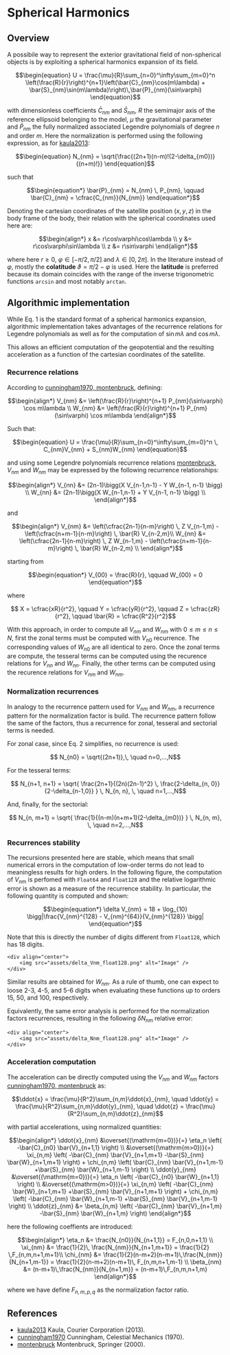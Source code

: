 # Spherical Harmonics 

## Overview 

A possibile way to represent the exterior gravitational field of non-spherical objects is 
by exploiting a spherical harmonics expansion of its field. 

```math
\begin{equation}
    U = \frac{\mu}{R}\sum_{n=0}^\infty\sum_{m=0}^n \left(\frac{R}{r}\right)^{n+1}\left(\bar{C}_{nm}\cos(m\lambda) + \bar{S}_{nm}\sin(m\lambda)\right)\,\bar{P}_{nm}(\sin\varphi)
\end{equation}
```
with dimensionless coefficients $\bar{C}_{nm}$ and $\bar{S}_{nm}$, $R$ the semimajor 
axis of the reference ellipsoid belonging to the model, $\mu$ the gravitational parameter 
and $\bar{P}_{nm}$ the fully normalized associated Legendre polynomials of degree $n$ and order $m$. Here the normalization is performed using the following expression, as for [kaula2013](@cite):

```math
\begin{equation}
    N_{nm} = \sqrt{\frac{(2n+1)(n-m)!(2-\delta_{m0})}{(n+m)!}}
\end{equation}
```
such that 

```math 
\begin{equation*}
    \bar{P}_{nm} = N_{nm} \, P_{nm}, \qquad \bar{C}_{nm} = \cfrac{C_{nm}}{N_{nm}}
\end{equation*}
```

Denoting the cartesian coordinates of the satellite position $(x,y,z)$ in the body 
frame of the body, their relation with the spherical coordinates used here are:
```math
\begin{align*}
    x &= r\cos\varphi\cos\lambda \\
    y &= r\cos\varphi\sin\lambda \\
    z &= r\sin\varphi
\end{align*}
```
where here $r\geq 0$, $\varphi\in [-\pi/2, \pi/2]$ and $\lambda\in[0, 2\pi]$. In the literature 
instead of $\varphi$, mostly the **colatitude** $\vartheta=\pi/2-\varphi$ is used. Here 
the **latitude** is preferred because its domain coincides with the range of the inverse 
trigonometric functions `arcsin` and most notably `arctan`.

## Algorithmic implementation

While Eq. 1 is the standard format of a spherical harmonics expansion, algorithmic implementation takes advantages of the recurrence relations for Legendre polynomials as well as for the computation of $\sin m\lambda$ and $\cos m\lambda$.

This allows an efficient computation of the geopotential and the resulting acceleration as a function of the cartesian coordinates of the satellite.

### Recurrence relations

According to [cunningham1970, montenbruck](@cite), defining:

```math
\begin{align*}
    V_{nm} &= \left(\frac{R}{r}\right)^{n+1} P_{nm}(\sin\varphi) \cos m\lambda \\
    W_{nm} &= \left(\frac{R}{r}\right)^{n+1} P_{nm}(\sin\varphi) \cos m\lambda 
\end{align*}
```

Such that:

```math 
\begin{equation}
    U = \frac{\mu}{R}\sum_{n=0}^\infty\sum_{m=0}^n \, C_{nm}V_{nm} + S_{nm}W_{nm}
\end{equation}
```

and using some Legendre polynomials recurrence relations [montenbruck](@cite), $V_{nm}$ and $W_{nm}$ may be expressed by the following recurrence relationships:

```math 
\begin{align*}
    V_{nn} &= (2n-1)\bigg(X V_{n-1,n-1} - Y W_{n-1, n-1} \bigg) \\
    W_{nn} &= (2n-1)\bigg(X W_{n-1,n-1} + Y V_{n-1, n-1} \bigg) \\
\end{align*}
```

and 

```math 
\begin{align*}
    V_{nm} &= \left(\cfrac{2n-1}{n-m}\right) \, Z V_{n-1,m} - \left(\cfrac{n+m-1}{n-m}\right) \, \bar{R} V_{n-2,m}\\
    W_{nn} &= \left(\cfrac{2n-1}{n-m}\right) \, Z W_{n-1,m} - \left(\cfrac{n+m-1}{n-m}\right) \, \bar{R} W_{n-2,m} \\
\end{align*}
```

starting from

```math
\begin{equation*}
    V_{00} = \frac{R}{r}, \qquad W_{00} = 0
\end{equation*}
```

where 

```math 
    X = \cfrac{xR}{r^2}, \qquad
    Y = \cfrac{yR}{r^2}, \qquad
    Z = \cfrac{zR}{r^2}, \qquad
    \bar{R} = \cfrac{R^2}{r^2}
```

With this approach, in order to compute all $V_{nm}$ and $W_{nm}$ with $0\leq m \leq n \leq N$, 
first the zonal terms must be computed with $V_{n0}$ recurrence. The corresponding values 
of $W_{n0}$ are all identical to zero. Once the zonal terms are compute, the tesseral terms can 
be computed using the recurence relations for $V_{nn}$ and $W_{nn}$. Finally, the other 
terms can be computed using the recurence relations for $V_{nm}$ and $W_{nm}$.

### Normalization recurrences

In analogy to the recurrence pattern used for $V_{nm}$ and $W_{nm}$, a recurrence pattern for 
the normalization factor is build. The recurrence pattern follow the same of the factors, thus a 
recurrence for zonal, tesseral and sectorial terms is needed.

For zonal case, since Eq. 2 simplifies, no recurrence is used:

```math 
    N_{n0} = \sqrt{(2n+1)},\, \quad n=0,...,N
```

For the tesseral terms:

```math 
    N_{n+1, n+1} = \sqrt{ \frac{2n+1}{(2n)(2n-1)^2} \, \frac{2-\delta_{n, 0}}{2-\delta_{n-1,0}} } \, N_{n, n}, \, \quad n=1,...,N
```

And, finally, for the sectorial:

```math 
    N_{n, m+1} = \sqrt{ \frac{1}{(n-m)(n+m+1)(2-\delta_{m0})} } \, N_{n, m}, \, \quad n=2,...,N
```

### Recurrences stability

The recursions presented here are stable, which means that small numerical errors in the 
computation of low-order terms do not lead to meaningless results for high orders. 
In the following figure, the computation of $V_{nm}$ is perfomed with `Float64` and `Float128` 
and the relative logarithmic error is shown as a measure of the recurrence stability. 
In particular, the following quantity is computed and shown:

```math 
\begin{equation*}
    \delta V_{nm} = 18 + \log_{10} \bigg|\frac{V_{nm}^{128} - V_{nm}^{64}}{V_{nm}^{128}} \bigg|
\end{equation*}
```

Note that this is directly the number of digits different from `Float128`, which has 18 digits.  

```@raw html
<div align="center">
    <img src="assets/delta_Vnm_float128.png" alt="Image" />
</div>
```

Similar results are obtained for $W_{nm}$.
As a rule of thumb, one can expect to loose 2-3, 4-5, and 5-6 digits when evaluating these 
functions up to orders 15, 50, and 100, respectively.

Equivalently, the same error analysis is performed for the normalization factors recurrences, resulting in the following $\delta N_{nm}$ relative error:

```@raw html
<div align="center">
    <img src="assets/delta_Nnm_float128.png" alt="Image" />
</div>
```

### Acceleration computation 

The acceleration can be directly computed using the $V_{nm}$ and $W_{nm}$ factors [cunningham1970, montenbruck](@cite) as:

```math 
\ddot{x} = \frac{\mu}{R^2}\sum_{n,m}\ddot{x}_{nm}, \quad \ddot{y} = \frac{\mu}{R^2}\sum_{n,m}\ddot{y}_{nm}, \quad \ddot{z} = \frac{\mu}{R^2}\sum_{n,m}\ddot{z}_{nm}
```

with partial accelerations, using normalized quantities:

```math 
\begin{align*}
    \ddot{x}_{nm} &\overset{(\mathrm{m=0})}{=} \eta_n \left( -\bar{C}_{n0} \bar{V}_{n+1,1} \right) \\
                  &\overset{(\mathrm{m>0})}{=} \xi_{n,m} \left( -\bar{C}_{nm} \bar{V}_{n+1,m+1} -\bar{S}_{nm} \bar{W}_{n+1,m+1} \right) + \chi_{n,m} \left( \bar{C}_{nm} \bar{V}_{n+1,m-1} +\bar{S}_{nm} \bar{W}_{n+1,m-1} \right) \\ 
    \ddot{y}_{nm} &\overset{(\mathrm{m=0})}{=} \eta_n \left( -\bar{C}_{n0} \bar{W}_{n+1,1} \right) \\
                  &\overset{(\mathrm{m>0})}{=} \xi_{n,m} \left( -\bar{C}_{nm} \bar{W}_{n+1,m+1} +\bar{S}_{nm} \bar{V}_{n+1,m+1} \right) + \chi_{n,m} \left( -\bar{C}_{nm} \bar{W}_{n+1,m-1} +\bar{S}_{nm} \bar{V}_{n+1,m-1} \right) \\
    \ddot{z}_{nm}  &= \beta_{n,m} \left( -\bar{C}_{nm} \bar{V}_{n+1,m} -\bar{S}_{nm} \bar{W}_{n+1,m} \right)
\end{align*}
```

here the following coeffients are introduced: 

```math 
\begin{align*}
    \eta_n &= \frac{N_{n0}}{N_{n+1,1}} = F_{n,0,n+1,1} \\
    \xi_{nm} &= \frac{1}{2}\, \frac{N_{nm}}{N_{n+1,m+1}} = \frac{1}{2} \,F_{n,m,n+1,m+1}\\ 
    \chi_{nm} &= \frac{1}{2}(n-m+2)(n-m+1)\,\frac{N_{nm}}{N_{n+1,m-1}} = \frac{1}{2}(n-m+2)(n-m+1)\, F_{n,m,n+1,m-1} \\ 
    \beta_{nm} &= (n-m+1)\,\frac{N_{nm}}{N_{n+1,m}} = (n-m+1)\,F_{n,m,n+1,m}
\end{align*}
```

where we have define $F_{n,m,p,q}$ as the normalization factor ratio.

## References 

* [kaula2013](@cite) Kaula, Courier Corporation (2013).
* [cunningham1970](@cite) Cunningham, Celestial Mechanics (1970).
* [montenbruck](@cite) Montenbruck, Springer (2000).
